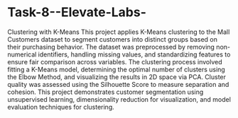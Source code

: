 # Task-8--Elevate-Labs-
Clustering with K-Means
This project applies K-Means clustering to the Mall Customers dataset to segment customers into distinct groups based on their purchasing behavior. The dataset was preprocessed by removing non-numerical identifiers, handling missing values, and standardizing features to ensure fair comparison across variables. The clustering process involved fitting a K-Means model, determining the optimal number of clusters using the Elbow Method, and visualizing the results in 2D space via PCA. Cluster quality was assessed using the Silhouette Score to measure separation and cohesion. This project demonstrates customer segmentation using unsupervised learning, dimensionality reduction for visualization, and model evaluation techniques for clustering.
